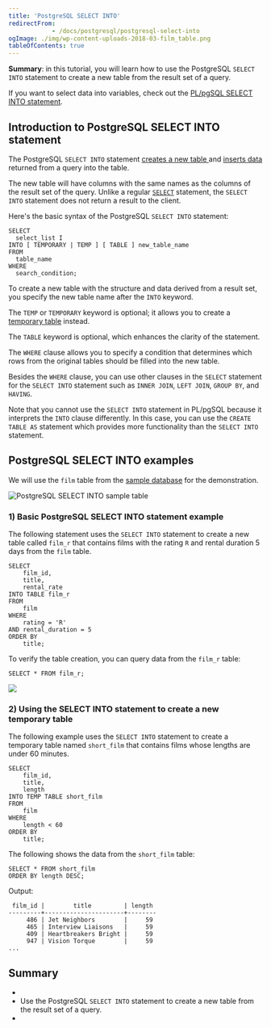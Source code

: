 ```yaml
---
title: 'PostgreSQL SELECT INTO'
redirectFrom: 
            - /docs/postgresql/postgresql-select-into
ogImage: ./img/wp-content-uploads-2018-03-film_table.png
tableOfContents: true
---
```



**Summary**: in this tutorial, you will learn how to use the PostgreSQL `SELECT INTO` statement to create a new table from the result set of a query.





If you want to select data into variables, check out the [PL/pgSQL SELECT INTO statement](https://www.postgresqltutorial.com/plpgsql-select-into/).





## Introduction to PostgreSQL SELECT INTO statement





The PostgreSQL `SELECT INTO` statement [creates a new table ](/docs/postgresql/postgresql-create-table/)and [inserts data](https://www.postgresqltutorial.com/postgresql-tutorial/postgresql-insert) returned from a query into the table.





The new table will have columns with the same names as the columns of the result set of the query. Unlike a regular [`SELECT`](/docs/postgresql/postgresql-select) statement, the `SELECT INTO` statement does not return a result to the client.





Here's the basic syntax of the PostgreSQL `SELECT INTO` statement:





```
SELECT
  select_list I
INTO [ TEMPORARY | TEMP ] [ TABLE ] new_table_name
FROM
  table_name
WHERE
  search_condition;
```





To create a new table with the structure and data derived from a result set, you specify the new table name after the `INTO` keyword.





The `TEMP` or `TEMPORARY` keyword is optional; it allows you to create a [temporary table](/docs/postgresql/postgresql-temporary-table) instead.





The `TABLE` keyword is optional, which enhances the clarity of the statement.





The `WHERE` clause allows you to specify a condition that determines which rows from the original tables should be filled into the new table.





Besides the `WHERE` clause, you can use other clauses in the `SELECT` statement for the `SELECT INTO` statement such as `INNER JOIN`, `LEFT JOIN`, `GROUP BY`, and `HAVING`.





Note that you cannot use the `SELECT INTO` statement in PL/pgSQL because it interprets the `INTO` clause differently. In this case, you can use the `CREATE TABLE AS` statement which provides more functionality than the `SELECT INTO` statement.





## PostgreSQL SELECT INTO examples





We will use the `film` table from the [sample database](https://www.postgresqltutorial.com/postgresql-getting-started/postgresql-sample-database/) for the demonstration.





![PostgreSQL SELECT INTO sample table](./img/wp-content-uploads-2018-03-film_table.png)





### 1) Basic PostgreSQL SELECT INTO statement example





The following statement uses the `SELECT INTO` statement to create a new table called `film_r` that contains films with the rating `R` and rental duration 5 days from the `film` table.





```
SELECT
    film_id,
    title,
    rental_rate
INTO TABLE film_r
FROM
    film
WHERE
    rating = 'R'
AND rental_duration = 5
ORDER BY
    title;
```





To verify the table creation, you can query data from the `film_r` table:





```
SELECT * FROM film_r;
```





![](./img/wp-content-uploads-2020-07-PostgreSQL-Select-Into-Example.png)





### 2) Using the SELECT INTO statement to create a new temporary table





The following example uses the `SELECT INTO` statement to create a temporary table named `short_film` that contains films whose lengths are under 60 minutes.





```
SELECT
    film_id,
    title,
    length
INTO TEMP TABLE short_film
FROM
    film
WHERE
    length < 60
ORDER BY
    title;
```





The following shows the data from the `short_film` table:





```
SELECT * FROM short_film
ORDER BY length DESC;
```





Output:





```
 film_id |        title         | length
---------+----------------------+--------
     486 | Jet Neighbors        |     59
     465 | Interview Liaisons   |     59
     409 | Heartbreakers Bright |     59
     947 | Vision Torque        |     59
...
```





## Summary





- 
- Use the PostgreSQL `SELECT INTO` statement to create a new table from the result set of a query.
- 



